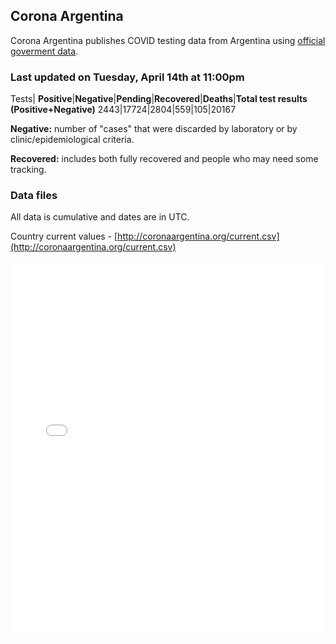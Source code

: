 ## Corona Argentina 

Corona Argentina publishes COVID testing data from Argentina using [official goverment data](https://www.argentina.gob.ar/coronavirus/informe-diario).


### Last updated on Tuesday, April 14th at 11:00pm

Tests|
**Positive**|**Negative**|**Pending**|**Recovered**|**Deaths**|**Total test results (Positive+Negative)**
2443|17724|2804|559|105|20167

**Negative:** number of "cases" that were discarded by laboratory or by clinic/epidemiological criteria.

**Recovered:** includes both fully recovered and people who may need some tracking.
 

### Data files

All data is cumulative and dates are in UTC.
 
Country current values - [http://coronaargentina.org/current.csv](http://coronaargentina.org/current.csv)

<iframe width="100%" height="600" src="chart.html" style="border:none;"></iframe>
